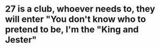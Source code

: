 # 27 is a club, whoever needs to, they will enter "You don't know who to pretend to be, I'm the "King and Jester"

